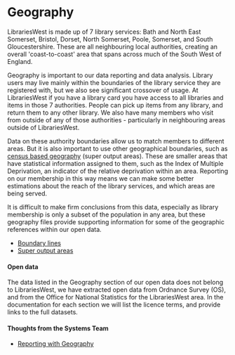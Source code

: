 Geography
=========

LibrariesWest is made up of 7 library services: Bath and North East Somerset, Bristol, Dorset, North Somerset, Poole, Somerset, and South Gloucestershire. These are all neighbouring local authorities, creating an overall 'coast-to-coast' area that spans across much of the South West of England.

Geography is important to our data reporting and data analysis. Library users may live mainly within the boundaries of the library service they are registered with, but we also see significant crossover of usage. At LibrariesWest if you have a library card you have access to all libraries and items in those 7 authorities. People can pick up items from any library, and return them to any other library. We also have many members who visit from outside of any of those authorities - particularly in neighbouring areas outside of LibrariesWest.

Data on these authority boundaries allow us to match members to different areas. But it is also important to use other geographical boundaries, such as [census based geography](https://www.ons.gov.uk/methodology/geography/ukgeographies/censusgeography) (super output areas). These are smaller areas that have statistical information assigned to them, such as the Index of Multiple Deprivation, an indicator of the relative deprivation within an area. Reporting on our membership in this way means we can make some better estimations about the reach of the library services, and which areas are being served.

It is difficult to make firm conclusions from this data, especially as library membership is only a subset of the population in any area, but these geography files provide supporting information for some of the geographic references within our open data.

- [Boundary lines](./boundary-lines.md)
- [Super output areas](./soas.md)

#### Open data

The data listed in the Geography section of our open data does not belong to LibrariesWest, we have extracted open data from Ordnance Survey (OS), and from the Office for National Statistics for the LibrariesWest area. In the documentation for each section we will list the licence terms, and provide links to the full datasets.

#### Thoughts from the Systems Team

- [Reporting with Geography](https://librarieswest.github.io/reporting-geography)
